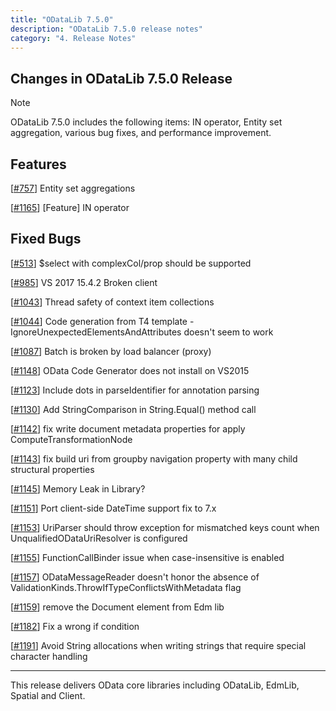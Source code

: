 ```yaml
---
title: "ODataLib 7.5.0"
description: "ODataLib 7.5.0 release notes"
category: "4. Release Notes"
---
```


## Changes in ODataLib 7.5.0 Release ##

> [!NOTE]
> ODataLib 7.5.0 includes the following items: IN operator, Entity set aggregation, various bug fixes, and performance improvement.

## Features ##

[[#757](https://github.com/OData/odata.net/pull/757)] Entity set aggregations

[[#1165](https://github.com/OData/odata.net/pull/1165)] [Feature] IN operator


## Fixed Bugs ##

[[#513](https://github.com/OData/odata.net/issues/513)] $select with complexCol/prop should be supported

[[#985](https://github.com/OData/odata.net/issues/985)] VS 2017 15.4.2 Broken client

[[#1043](https://github.com/OData/odata.net/issues/1043)] Thread safety of context item collections

[[#1044](https://github.com/OData/odata.net/issues/1044)] Code generation from T4 template - IgnoreUnexpectedElementsAndAttributes doesn't seem to work

[[#1087](https://github.com/OData/odata.net/issues/1187)] Batch is broken by load balancer (proxy)

[[#1148](https://github.com/OData/odata.net/issues/1148)] OData Code Generator does not install on VS2015

[[#1123](https://github.com/OData/odata.net/pull/1123)] Include dots in parseIdentifier for annotation parsing

[[#1130](https://github.com/OData/odata.net/pull/1130)] Add StringComparison in String.Equal() method call

[[#1142](https://github.com/OData/odata.net/pull/1142)] fix write document metadata properties for apply ComputeTransformationNode

[[#1143](https://github.com/OData/odata.net/pull/1143)] fix build uri from groupby navigation property with many child structural properties

[[#1145](https://github.com/OData/odata.net/issues/1145)] Memory Leak in Library?

[[#1151](https://github.com/OData/odata.net/pull/1151)] Port client-side DateTime support fix to 7.x

[[#1153](https://github.com/OData/odata.net/issues/1153)] UriParser should throw exception for mismatched keys count when UnqualifiedODataUriResolver is configured

[[#1155](https://github.com/OData/odata.net/issues/1155)] FunctionCallBinder issue when case-insensitive is enabled

[[#1157](https://github.com/OData/odata.net/issues/1157)] ODataMessageReader doesn't honor the absence of ValidationKinds.ThrowIfTypeConflictsWithMetadata flag

[[#1159](https://github.com/OData/odata.net/pull/1159)] remove the Document element from Edm lib

[[#1182](https://github.com/OData/odata.net/pull/1182)] Fix a wrong if condition

[[#1191](https://github.com/OData/odata.net/issues/1191)] Avoid String allocations when writing strings that require special character handling

---

This release delivers OData core libraries including ODataLib, EdmLib, Spatial and Client.
